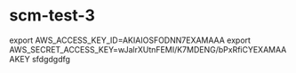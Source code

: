 # scm-test-3


export AWS_ACCESS_KEY_ID=AKIAIOSFODNN7EXAMAAA
export AWS_SECRET_ACCESS_KEY=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
sfdgdgdfg
